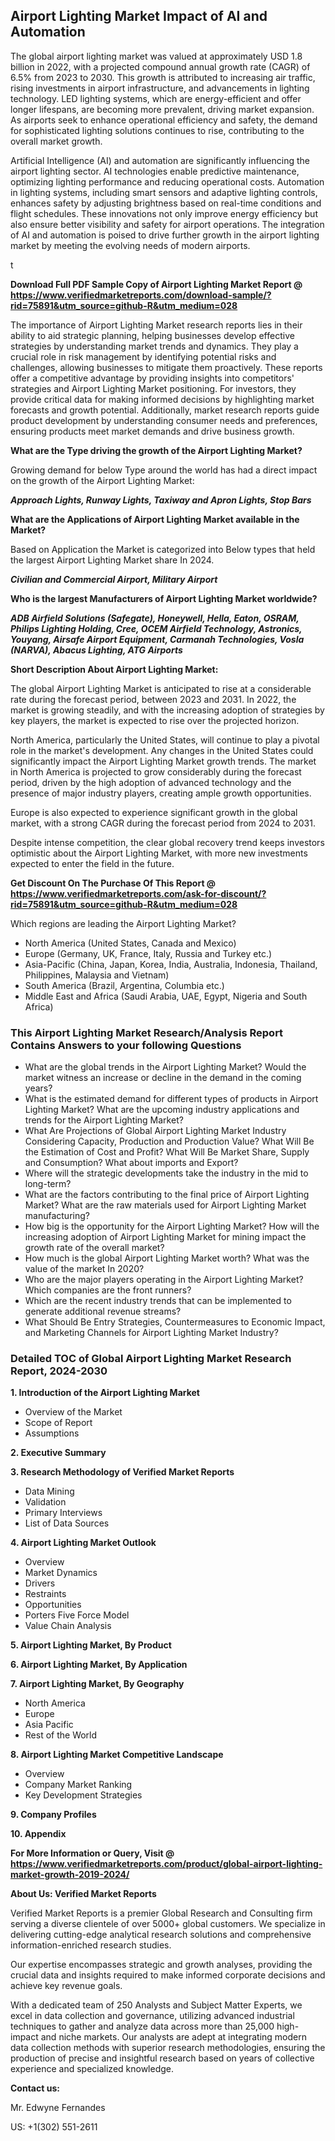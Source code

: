 <h2>Airport Lighting Market Impact of AI and Automation</h2><p>The global airport lighting market was valued at approximately USD 1.8 billion in 2022, with a projected compound annual growth rate (CAGR) of 6.5% from 2023 to 2030. This growth is attributed to increasing air traffic, rising investments in airport infrastructure, and advancements in lighting technology. LED lighting systems, which are energy-efficient and offer longer lifespans, are becoming more prevalent, driving market expansion. As airports seek to enhance operational efficiency and safety, the demand for sophisticated lighting solutions continues to rise, contributing to the overall market growth.</p><p>Artificial Intelligence (AI) and automation are significantly influencing the airport lighting sector. AI technologies enable predictive maintenance, optimizing lighting performance and reducing operational costs. Automation in lighting systems, including smart sensors and adaptive lighting controls, enhances safety by adjusting brightness based on real-time conditions and flight schedules. These innovations not only improve energy efficiency but also ensure better visibility and safety for airport operations. The integration of AI and automation is poised to drive further growth in the airport lighting market by meeting the evolving needs of modern airports.</p>t</p><p id="" class=""><strong>Download Full PDF Sample Copy of Airport Lighting Market Report @ <a href="https://www.verifiedmarketreports.com/download-sample/?rid=75891&utm_source=github-R&utm_medium=028" target="_blank">https://www.verifiedmarketreports.com/download-sample/?rid=75891&utm_source=github-R&utm_medium=028</a></strong></p><p>The importance of&nbsp;Airport Lighting Market research reports lies in their ability to aid strategic planning, helping businesses develop effective strategies by understanding market trends and dynamics. They play a crucial role in risk management by identifying potential risks and challenges, allowing businesses to mitigate them proactively. These reports offer a competitive advantage by providing insights into competitors' strategies and Airport Lighting Market positioning. For investors, they provide critical data for making informed decisions by highlighting market forecasts and growth potential. Additionally, market research reports guide product development by understanding consumer needs and preferences, ensuring products meet market demands and drive business growth.</p><p><strong>What are the&nbsp;Type driving the growth of the Airport Lighting Market?</strong></p><p id="" class="">Growing demand for below Type around the world has had a direct impact on the growth of the Airport Lighting Market:</p><em><strong>Approach Lights, Runway Lights, Taxiway and Apron Lights, Stop Bars</strong></em></p><strong>What are the&nbsp;Applications&nbsp;of Airport Lighting Market available in the Market?</strong></p><p id="" class="">Based on Application the Market is categorized into Below types that held the largest Airport Lighting Market share In 2024.</p><em><strong>Civilian and Commercial Airport, Military Airport</strong></em></p><strong>Who is the largest Manufacturers of Airport Lighting Market worldwide?</strong></p><p><em><strong>ADB Airfield Solutions (Safegate), Honeywell, Hella, Eaton, OSRAM, Philips Lighting Holding, Cree, OCEM Airfield Technology, Astronics, Youyang, Airsafe Airport Equipment, Carmanah Technologies, Vosla (NARVA), Abacus Lighting, ATG Airports</strong></em></p><p id="" class=""><strong>Short Description About Airport Lighting Market:</strong></p><p>The global Airport Lighting Market is anticipated to rise at a considerable rate during the forecast period, between 2023 and 2031. In 2022, the market is growing steadily, and with the increasing adoption of strategies by key players, the market is expected to rise over the projected horizon.</p><p>North America, particularly the United States, will continue to play a pivotal role in the market's development. Any changes in the United States could significantly impact the Airport Lighting Market growth trends. The market in North America is projected to grow considerably during the forecast period, driven by the high adoption of advanced technology and the presence of major industry players, creating ample growth opportunities.</p><p>Europe is also expected to experience significant growth in the global market, with a strong CAGR during the forecast period from 2024 to 2031.</p><p>Despite intense competition, the clear global recovery trend keeps investors optimistic about the Airport Lighting Market, with more new investments expected to enter the field in the future.</p><p id="" class=""><strong>Get Discount On The Purchase Of This Report @ <a href="https://www.verifiedmarketreports.com/ask-for-discount/?rid=75891&utm_source=github-R&utm_medium=028" target="_blank">https://www.verifiedmarketreports.com/ask-for-discount/?rid=75891&utm_source=github-R&utm_medium=028</a></strong></p>Which regions are leading the Airport Lighting Market?</p><ul><li>North America (United States, Canada and Mexico)</li><li>Europe (Germany, UK, France, Italy, Russia and Turkey etc.)</li><li>Asia-Pacific (China, Japan, Korea, India, Australia, Indonesia, Thailand, Philippines, Malaysia and Vietnam)</li><li>South America (Brazil, Argentina, Columbia etc.)</li><li>Middle East and Africa (Saudi Arabia, UAE, Egypt, Nigeria and South Africa)</li></ul><h3 id="" class="">This Airport Lighting Market Research/Analysis Report Contains Answers to your following Questions</h3><ul><li>What are the global trends in the Airport Lighting Market? Would the market witness an increase or decline in the demand in the coming years?</li><li>What is the estimated demand for different types of products in Airport Lighting Market? What are the upcoming industry applications and trends for the Airport Lighting Market?</li><li>What Are Projections of Global Airport Lighting Market Industry Considering Capacity, Production and Production Value? What Will Be the Estimation of Cost and Profit? What Will Be Market Share, Supply and Consumption? What about imports and Export?</li><li>Where will the strategic developments take the industry in the mid to long-term?</li><li>What are the factors contributing to the final price of Airport Lighting Market? What are the raw materials used for Airport Lighting Market manufacturing?</li><li>How big is the opportunity for the Airport Lighting Market? How will the increasing adoption of Airport Lighting Market for mining impact the growth rate of the overall market?</li><li>How much is the global Airport Lighting Market worth? What was the value of the market In 2020?</li><li>Who are the major players operating in the Airport Lighting Market? Which companies are the front runners?</li><li>Which are the recent industry trends that can be implemented to generate additional revenue streams?</li><li>What Should Be Entry Strategies, Countermeasures to Economic Impact, and Marketing Channels for Airport Lighting Market Industry?</li></ul><h3 id="" class="">Detailed TOC of Global Airport Lighting Market Research Report, 2024-2030</h3><p id="" class=""><strong>1. Introduction of the Airport Lighting Market</strong></p><ul><li>Overview of the Market</li><li>Scope of Report</li><li>Assumptions</li></ul><p id="" class=""><strong>2. Executive Summary</strong></p><p id="" class=""><strong>3. Research Methodology of Verified Market Reports</strong></p><ul><li>Data Mining</li><li>Validation</li><li>Primary Interviews</li><li>List of Data Sources</li></ul><p id="" class=""><strong>4. Airport Lighting Market Outlook</strong></p><ul><li>Overview</li><li>Market Dynamics</li><li>Drivers</li><li>Restraints</li><li>Opportunities</li><li>Porters Five Force Model</li><li>Value Chain Analysis</li></ul><p id="" class=""><strong>5. Airport Lighting Market, By Product</strong></p><p id="" class=""><strong>6. Airport Lighting Market, By Application</strong></p><p id="" class=""><strong>7. Airport Lighting Market, By Geography</strong></p><ul><li>North America</li><li>Europe</li><li>Asia Pacific</li><li>Rest of the World</li></ul><p id="" class=""><strong>8. Airport Lighting Market Competitive Landscape</strong></p><ul><li>Overview</li><li>Company Market Ranking</li><li>Key Development Strategies</li></ul><p id="" class=""><strong>9. Company Profiles</strong></p><p id="" class=""><strong>10. Appendix</strong></p><p id="" class=""><strong>For More Information or Query, Visit @ <a href="https://www.verifiedmarketreports.com/product/global-airport-lighting-market-growth-2019-2024/" target="_blank">https://www.verifiedmarketreports.com/product/global-airport-lighting-market-growth-2019-2024/</a></strong></p><p id="" class=""><strong>About Us: Verified Market Reports</strong></p><p id="" class="">Verified Market Reports is a premier Global Research and Consulting firm serving a diverse clientele of over 5000+ global customers. We specialize in delivering cutting-edge analytical research solutions and comprehensive information-enriched research studies.</p><p id="" class="">Our expertise encompasses strategic and growth analyses, providing the crucial data and insights required to make informed corporate decisions and achieve key revenue goals.</p><p id="" class="">With a dedicated team of 250 Analysts and Subject Matter Experts, we excel in data collection and governance, utilizing advanced industrial techniques to gather and analyze data across more than 25,000 high-impact and niche markets. Our analysts are adept at integrating modern data collection methods with superior research methodologies, ensuring the production of precise and insightful research based on years of collective experience and specialized knowledge.</p><p id="" class=""><strong>Contact us:</strong></p><p id="" class="">Mr. Edwyne Fernandes</p><p id="" class="">US: +1(302) 551-2611</p>